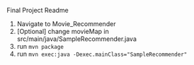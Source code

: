 Final Project Readme

1. Navigate to Movie_Recommender
2. [Optional] change movieMap in src/main/java/SampleRecommender.java
3. run `mvn package`
4. run `mvn exec:java -Dexec.mainClass="SampleRecommender"`